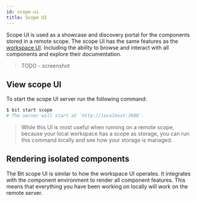 ```yaml
---
id: scope-ui
title: Scope UI
---
```


Scope UI is used as a showcase and discovery portal for the components stored in a remote scope. The scope UI has the same features as the [workspace UI](/docs/workspace/workspace-ui). Including the ability to browse and interact with all components and explore their documentation.

> TODO - screenshot

## View scope UI

To start the scope UI server run the following command:

```sh
$ bit start scope
# The server will start at `http://localhost:3000`.
```

> While this UI is most useful when running on a remote scope, because your local workspace has a scope as storage, you can run this command locally and see how your storage is managed.

## Rendering isolated components

The Bit scope UI is similar to how the workspace UI operates. It integrates with the component environment to render all component features. This means that everything you have been working on locally will work on the remote server.
